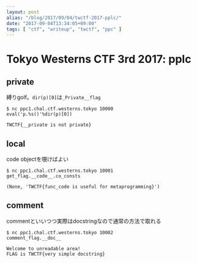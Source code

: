```yaml
---
layout: post
alias: "/blog/2017/09/04/twctf-2017-pplc/"
date: "2017-09-04T13:34:05+09:00"
tags: [ "ctf", "writeup", "twctf", "ppc" ]
---
```


# Tokyo Westerns CTF 3rd 2017: pplc

## private

縛りgolf。`dir(p)[0]`は`_Private__flag`

```
$ nc ppc1.chal.ctf.westerns.tokyo 10000
eval('p.%s()'%dir(p)[0])

TWCTF{__private is not private}
```

## local

code objectを覗けばよい

```
$ nc ppc1.chal.ctf.westerns.tokyo 10001
get_flag.__code__.co_consts

(None, 'TWCTF{func_code is useful for metaprogramming}')
```

## comment

commentといいつつ実際はdocstringなので通常の方法で取れる

```
$ nc ppc1.chal.ctf.westerns.tokyo 10002
comment_flag.__doc__

Welcome to unreadable area!
FLAG is TWCTF{very simple docstring}
```
